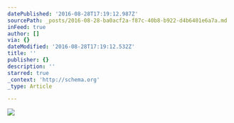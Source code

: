 ```yaml
---
datePublished: '2016-08-28T17:19:12.987Z'
sourcePath: _posts/2016-08-28-ba0acf2a-f87c-40b8-b922-d4b6401e6a7a.md
inFeed: true
author: []
via: {}
dateModified: '2016-08-28T17:19:12.532Z'
title: ''
publisher: {}
description: ''
starred: true
_context: 'http://schema.org'
_type: Article

---
```

![](https://the-grid-user-content.s3-us-west-2.amazonaws.com/967e65e0-40e2-40db-82d4-48a887644d9a.jpg)
